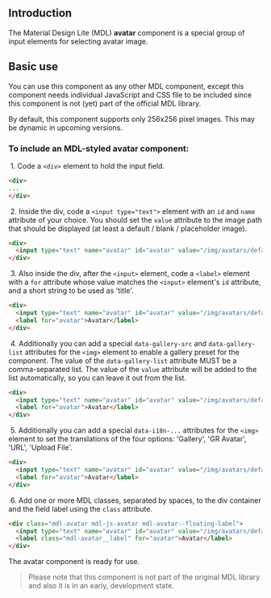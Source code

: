 ## Introduction
The Material Design Lite (MDL) **avatar** component is a special group of input elements for selecting avatar image.

## Basic use
You can use this component as any other MDL component, except this component needs individual JavaScript and CSS file to be included since this component is not (yet) part of the official MDL library.

By default, this component supports only 256x256 pixel images. This may be dynamic in upcoming versions.

### To include an MDL-styled **avatar** component:

&nbsp;1. Code a `<div>` element to hold the input field.
```html
<div>
...
</div>
```

&nbsp;2. Inside the div, code a `<input type="text">` element with an `id` and `name` attribute of your choice. You should set the `value` attribute to the image path that should be displayed (at least a default / blank / placeholder image).
```html
<div>
  <input type="text" name="avatar" id="avatar" value="/img/avatars/default1.jpg">
</div>
```

&nbsp;3. Also inside the div, after the `<input>` element, code a `<label>` element with a `for` attribute whose value matches the `<input>` element's `id` attribute, and a short string to be used as 'title'.
```html
<div>
  <input type="text" name="avatar" id="avatar" value="/img/avatars/default1.jpg">
  <label for="avatar">Avatar</label>
</div>
```

&nbsp;4. Additionally you can add a special `data-gallery-src` and `data-gallery-list` attributes for the `<img>` element to enable a gallery preset for the component. The value of the `data-gallery-list` attribute MUST be a comma-separated list. The value of the `value` attribute will be added to the list automatically, so you can leave it out from the list.
```html
<div>
  <input type="text" name="avatar" id="avatar" value="/img/avatars/default1.jpg" data-gallery-src="/img/avatars" data-gallery-list="default1.jpg,default2.jpg,default3.jpg">
  <label for="avatar">Avatar</label>
</div>
```

&nbsp;5. Additionally you can add a special `data-i18n-...` attributes for the `<img>` element to set the translations of the four options: 'Gallery', 'GR Avatar', 'URL', 'Upload File'.
```html
<div>
  <input type="text" name="avatar" id="avatar" value="/img/avatars/default1.jpg" data-gallery-src="/img/avatars" data-gallery-list="default1.jpg,default2.jpg,default3.jpg" data-i18n-gallery="Default" data-i18n-gravatar="GR" data-i18n-url="Web Address" data-i18n-upload="From local machine">
  <label for="avatar">Avatar</label>
</div>
```

&nbsp;6. Add one or more MDL classes, separated by spaces, to the div container and the field label using the `class` attribute.
```html
<div class="mdl-avatar mdl-js-avatar mdl-avatar--floating-label">
  <input type="text" name="avatar" id="avatar" value="/img/avatars/default1.jpg" data-gallery-src="/img/avatars" data-gallery-list="default1.jpg,default2.jpg,default3.jpg" data-i18n-gallery="Default" data-i18n-gravatar="GR" data-i18n-url="Web Address" data-i18n-upload="From local machine">
  <label class="mdl-avatar__label" for="avatar">Avatar</label>
</div>
```

The avatar component is ready for use.

> Please note that this component is not part of the original MDL library and also it is in an early, development state.

